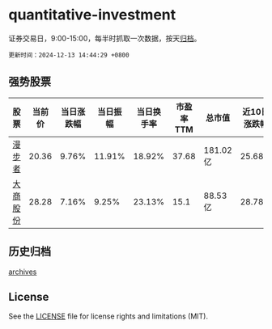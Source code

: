 # quantitative-investment

证券交易日，9:00-15:00，每半时抓取一次数据，按天[归档](archives)。

`更新时间：2024-12-13 14:44:29 +0800`

## 强势股票

|股票|当前价|当日涨跌幅|当日振幅|当日换手率|市盈率TTM|总市值|近10日涨跌幅|
|----|----|----|----|----|----|----|----|
|[漫步者](https://xueqiu.com/S/SZ002351)|20.36|9.76%|11.91%|18.92%|37.68|181.02亿|25.68%|
|[大商股份](https://xueqiu.com/S/SH600694)|28.28|7.16%|9.25%|23.13%|15.1|88.53亿|28.78%|

## 历史归档

[archives](archives)

## License

See the [LICENSE](LICENSE) file for license rights and limitations (MIT).